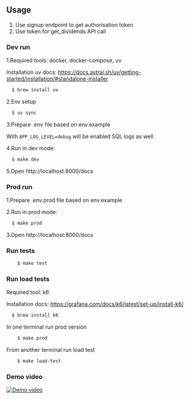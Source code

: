 ## Usage

1. Use signup endpoint to get authorisation token
2. Use token for get_dividends API call


### Dev run

1.Required tools: docker, docker-compose, uv

Installation uv docs: https://docs.astral.sh/uv/getting-started/installation/#standalone-installer
```bash
  $ brew install uv
```

2.Env setup

```bash
  $ uv sync
```

3.Prepare .env file based on env.example 

With `APP_LOG_LEVEL=debug` will be enabled SQL logs as well.

4.Run in dev mode:
```bash
  $ make dev
```

5.Open http://localhost:8000/docs

### Prod run

1.Prepare .env.prod file based on env.example

2.Run in prod mode:
```bash
  $ make prod
```

3.Open http://localhost:8000/docs


### Run tests

```bash
    $ make test
```

### Run load tests

Required tool: k6

Installation docs: https://grafana.com/docs/k6/latest/set-up/install-k6/
```bash
  $ brew install k6
```

In one terminal run prod version

```bash
    $ make prod
```

From another terminal run load test

```bash
    $ make load-test
```

### Demo video

[![Demo video](https://img.youtube.com/vi/NY92v71-DjA/0.jpg)](https://www.youtube.com/watch?v=NY92v71-DjA)

